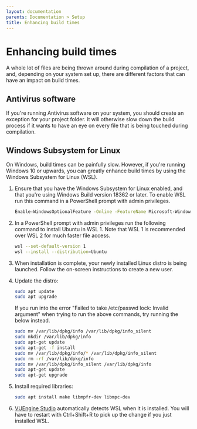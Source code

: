 ```yaml
---
layout: documentation
parents: Documentation > Setup
title: Enhancing build times
---
```


# Enhancing build times

A whole lot of files are being thrown around during compilation of a project, and, depending on your system set up, there are different factors that can have an impact on build times.

## Antivirus software

If you're running Antivirus software on your system, you should create an exception for your project folder. It will otherwise slow down the build process if it wants to have an eye on every file that is being touched during compilation.

## Windows Subsystem for Linux

On Windows, build times can be painfully slow. However, if you're running Windows 10 or upwards, you can greatly enhance build times by using the Windows Subsystem for Linux (WSL).

1.  Ensure that you have the Windows Subsystem for Linux enabled, and that you're using Windows Build version 18362 or later. To enable WSL run this command in a PowerShell prompt with admin privileges.

    ```bash
    Enable-WindowsOptionalFeature -Online -FeatureName Microsoft-Windows-Subsystem-Linux
    ```

2.  In a PowerShell prompt with admin privileges run the following command to install Ubuntu in WSL 1. Note that WSL 1 is recommended over WSL 2 for much faster file access.

    ```bash
    wsl --set-default-version 1
    wsl --install --distribution=Ubuntu
    ```

3.  When installation is complete, your newly installed Linux distro is being launched. Follow the on-screen instructions to create a new user.

4.  Update the distro:

    ```bash
    sudo apt update
    sudo apt upgrade
    ```

    If you run into the error "Failed to take /etc/passwd lock: Invalid argument" when trying to run the above commands, try running the below instead.

    ```bash
    sudo mv /var/lib/dpkg/info /var/lib/dpkg/info_silent
    sudo mkdir /var/lib/dpkg/info
    sudo apt-get update
    sudo apt-get -f install
    sudo mv /var/lib/dpkg/info/* /var/lib/dpkg/info_silent
    sudo rm -rf /var/lib/dpkg/info
    sudo mv /var/lib/dpkg/info_silent /var/lib/dpkg/info
    sudo apt-get update
    sudo apt-get upgrade
    ```

5.  Install required libraries:

    ```bash
    sudo apt install make libmpfr-dev libmpc-dev
    ```

6.  [VUEngine Studio](https://www.vuengine.dev/) automatically detects WSL when it is installed. You will have to restart with <span class="keys" data-osx="⇧⌘R">Ctrl+Shift+R</span> to pick up the change if you just installed WSL.
